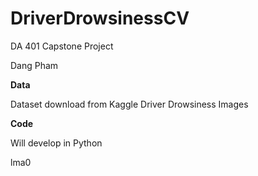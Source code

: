 # DriverDrowsinessCV
DA 401 Capstone Project

Dang Pham

**Data**

Dataset download from Kaggle
Driver Drowsiness Images

**Code**

Will develop in Python

lma0
